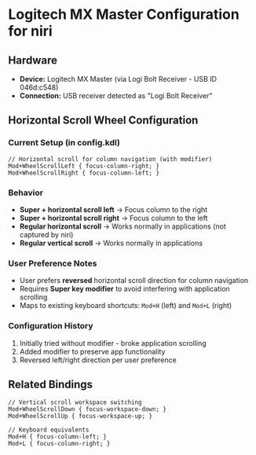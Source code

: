 # Logitech MX Master Configuration for niri

## Hardware
- **Device:** Logitech MX Master (via Logi Bolt Receiver - USB ID 046d:c548)
- **Connection:** USB receiver detected as "Logi Bolt Receiver"

## Horizontal Scroll Wheel Configuration

### Current Setup (in config.kdl)
```kdl
// Horizontal scroll for column navigation (with modifier)
Mod+WheelScrollLeft { focus-column-right; }
Mod+WheelScrollRight { focus-column-left; }
```

### Behavior
- **Super + horizontal scroll left** → Focus column to the right
- **Super + horizontal scroll right** → Focus column to the left
- **Regular horizontal scroll** → Works normally in applications (not captured by niri)
- **Regular vertical scroll** → Works normally in applications

### User Preference Notes
- User prefers **reversed** horizontal scroll direction for column navigation
- Requires **Super key modifier** to avoid interfering with application scrolling
- Maps to existing keyboard shortcuts: `Mod+H` (left) and `Mod+L` (right)

### Configuration History
1. Initially tried without modifier - broke application scrolling
2. Added modifier to preserve app functionality
3. Reversed left/right direction per user preference

## Related Bindings
```kdl
// Vertical scroll workspace switching
Mod+WheelScrollDown { focus-workspace-down; }
Mod+WheelScrollUp { focus-workspace-up; }

// Keyboard equivalents
Mod+H { focus-column-left; }
Mod+L { focus-column-right; }
```